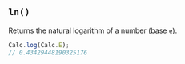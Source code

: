 ## `ln()`

Returns the natural logarithm of a number (base `e`).

```javascript
Calc.log(Calc.E);
// 0.43429448190325176
```

